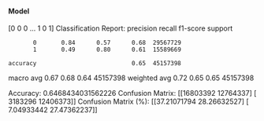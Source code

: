 #### Model
[0 0 0 ... 1 0 1]
Classification Report:
              precision    recall  f1-score   support

           0       0.84      0.57      0.68  29567729
           1       0.49      0.80      0.61  15589669

    accuracy                           0.65  45157398
   macro avg       0.67      0.68      0.64  45157398
weighted avg       0.72      0.65      0.65  45157398

Accuracy: 0.6468434031562226
Confusion Matrix:
[[16803392 12764337]
 [ 3183296 12406373]]
Confusion Matrix (%):
[[37.21071794 28.26632527]
 [ 7.04933442 27.47362237]]

